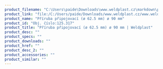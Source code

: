 ```yaml
---
product_filename: "C:\Users\paide\Downloads\www.weldplast.cz\markdown\priruba-pripojovaci-o-625-mm-o-90-mm.md"
product_link: "file:/C:/Users/paide/Downloads/www.weldplast.cz/www.weldplast.cz/priruba-pripojovaci-o-625-mm-o-90-mm"
product_name: "Příruba připojovací (ø 62.5 mm) ø 90 mm"
product_id: "Obj. číslo:125.317"
product_title: "Příruba připojovací (ø 62.5 mm) ø 90 mm | Weldplast"
product_desc: ""
product_specs: ""
product_downloads: ""
product_href: ""
product_desc_2: ""
product_accessories: ""
product_similar: ""
---
```

